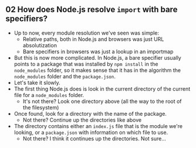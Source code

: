 ## 02 How does Node.js resolve `import` with bare specifiers?

- Up to now, every module resolution we've seen was simple:
  - Relative paths, both in Node.js and browsers was just URL absolutization
  - Bare specifiers in browsers was just a lookup in an importmap
- But this is now more complicated. In Node.js, a bare specifier usually points to a package that was installed by `npm install` in the `node_modules` folder, so it makes sense that it has in the algorithm the `node_modules` folder and the `package.json`.
- Let's take it slowly.
- The first thing Node.js does is look in the current directory of the current file for a `node_modules` folder.
  - It's not there? Look one directory above (all the way to the root of the filesystem)
- Once found, look for a directory with the name of the package.
  - Not there? Continue up the directories like above
- The directory contains either an `index.js` file that is the module we're looking, or a `package.json` with information on which file to use.
  - Not there? I think it continues up the directories. Not sure...
